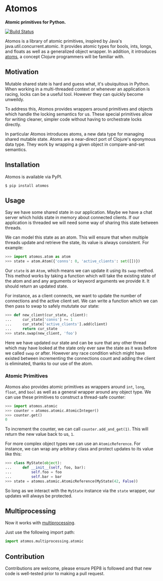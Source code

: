 # Atomos
**Atomic primitives for Python.**

[![Build Status](https://travis-ci.org/maxcountryman/atomos.svg?branch=master)](https://travis-ci.org/maxcountryman/atomos)

Atomos is a library of atomic primitives, inspired by Java's
java.util.concurrent.atomic. It provides atomic types for bools, ints, longs,
and floats as well as a generalized object wrapper. In addition, it introduces
[atoms](http://clojure.org/atoms), a concept Clojure programmers will be
familiar with.

## Motivation
Mutable shared state is hard and guess what, it's ubuiquitous in Python. When
working in a multi-threaded context or whenever an application is racing, locks
can be a useful tool. However they can quickly become unweildy.

To address this, Atomos provides wrappers around primitives and objects which
handle the locking semantics for us. These special primitives allow for writing
cleaner, simpler code without having to orchestrate locks directly.

In particular Atomos introduces atoms, a new data type for managing shared
mutable state. Atoms are a near-direct port of Clojure's eponymous data type.
They work by wrapping a given object in compare-and-set semantics.

## Installation

Atomos is available via PyPI.

```shell
$ pip install atomos
```

## Usage
Say we have some shared state in our application. Maybe we have a chat
server which holds state in memory about connected clients. If our
application is threaded we will need some way of sharing this state between
threads.

We can model this state as an atom. This will ensure that when multiple threads
update and retrieve the state, its value is always consistent. For example:

```python
>>> import atomos.atom as atom
>>> state = atom.Atom({'conns': 0, 'active_clients': set([])})
```

Our `state` is an `Atom`, which means we can update it using its `swap` method.
This method works by taking a function which will take the existing state of
the atom and and any arguments or keyword arguments we provide it. It should
return an updated state.

For instance, as a client connects, we want to update the number of connections
and the active client set. We can write a function which we can then pass to
swap to safely mututate our state:

```python
>>> def new_client(cur_state, client):
...     cur_state['conns'] += 1
...     cur_state['active_clients'].add(client)
...     return cur_state
>>> state.swap(new_client, 'foo')
```

Here we have updated our state and can be sure that any other thread which may
have looked at the state only ever saw the state as it was before we called
`swap` or after. However any race condition which might have existed between
incrementing the connections count and adding the client is eliminated, thanks
to our use of the atom.

### Atomic Primitives
Atomos also provides atomic primitives as wrappers around `int`, `long`,
`float`, and `bool` as well as a general wrapper around any object type. We can
use these primitives to construct a thread-safe counter:

```python
>>> import atomos.atomic
>>> counter = atomos.atomic.AtomicInteger()
>>> counter.get()
0
```

To increment the counter, we can call `counter.add_and_get(1)`. This will
return the new value back to us, `1`.

For more complex object types we can use an `AtomicReference`. For instance, we
can wrap any arbitrary class and protect updates to its value like this:

```python
>>> class MyState(object):
...     def __init__(self, foo, bar):
...         self.foo = foo
...         self.bar = bar
>>> state = atomos.atomic.AtomicReference(MyState(42, False))
```

So long as we interact with the `MyState` instance via the `state` wrapper, our
updates will always be protected.

## Multiprocessing
Now it works with [multiprocessing](https://docs.python.org/3.4/library/multiprocessing.html).

Just use the following import path:

```python
import atomos.multiprocessing.atomic
```

## Contribution
Contributions are welcome, please ensure PEP8 is followed and that new code is
well-tested prior to making a pull request.
